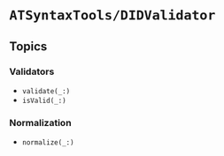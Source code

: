# ``ATSyntaxTools/DIDValidator``

## Topics

### Validators

- ``validate(_:)``
- ``isValid(_:)``

### Normalization

- ``normalize(_:)``
